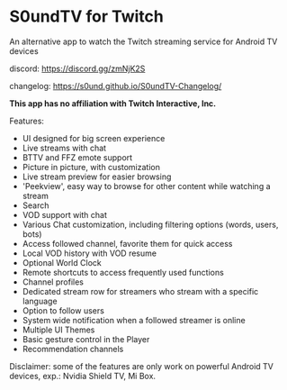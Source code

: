# S0undTV for Twitch

An alternative app to watch the Twitch streaming service for Android TV devices

discord: https://discord.gg/zmNjK2S 

changelog: https://s0und.github.io/S0undTV-Changelog/

**This app has no affiliation with Twitch Interactive, Inc.**

Features:

- UI designed for big screen experience
- Live streams with chat
- BTTV and FFZ emote support
- Picture in picture, with customization
- Live stream preview for easier browsing
- 'Peekview', easy way to browse for other content while watching a stream
- Search
- VOD support with chat
- Various Chat customization, including filtering options (words, users, bots)
- Access followed channel, favorite them for quick access
- Local VOD history with VOD resume
- Optional World Clock 
- Remote shortcuts to access frequently used functions
- Channel profiles
- Dedicated stream row for streamers who stream with a specific language
- Option to follow users
- System wide notification when a followed streamer is online
- Multiple UI Themes
- Basic gesture control in the Player
- Recommendation channels 

Disclaimer: some of the features are only work on powerful Android TV devices, exp.: Nvidia Shield TV, Mi Box.
